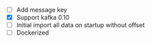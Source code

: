 * [ ] Add message key 
* [x] Support kafka 0.10
* [ ] Initial import all data on startup without offset
* [ ] Dockerized
